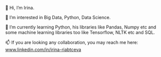 👋 Hi, I’m Irina.

👀 I’m interested in Big Data, Python, Data Science.

🌱 I’m currently learning Python, his libraries like Pandas, Numpy etc and some machine learning libraries too like Tensorflow, NLTK etc and SQL.

<!---
- 💞️ I’m looking to collaborate on ...
--->

📫 If you are looking any collaboration, you may reach me here: www.linkedin.com/in/irina-riabtceva

<!---
Irina-rya/Irina-rya is a ✨ special ✨ repository because its `README.md` (this file) appears on your GitHub profile.
You can click the Preview link to take a look at your changes.
--->
